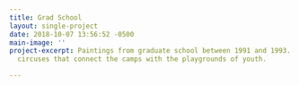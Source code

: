 ```yaml
---
title: Grad School
layout: single-project
date: 2018-10-07 13:56:52 -0500
main-image: ''
project-excerpt: Paintings from graduate school between 1991 and 1993. Circles and
  circuses that connect the camps with the playgrounds of youth.

---
```

